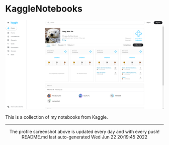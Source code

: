 # KaggleNotebooks

![KaggleProfile](./src/kaggleprofile.png)
  
This is a collection of my notebooks from Kaggle.  

<hr>
<div align="center">
The profile screenshot above is updated every day and with every push!  
<br>
README.md last auto-generated Wed Jun 22 20:19:45 2022
<br>
</div>
